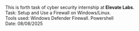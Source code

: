 This is forth task of cyber security internship at <b>Elevate Labs</b>.<br>
Task: Setup and Use a Firewall on Windows/Linux.<br>
Tools used: Windows Defender Firewall. Powershell<br>
Date: 08/08/2025
